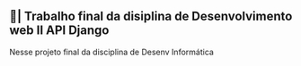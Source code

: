 ## 📑| Trabalho final da disiplina de Desenvolvimento web II API Django

  Nesse projeto final da disciplina de Desenv Informática 
